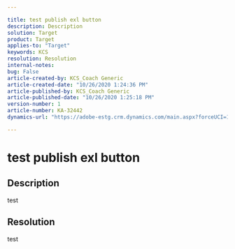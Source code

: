 ```yaml
---

title: test publish exl button  
description: Description  
solution: Target  
product: Target  
applies-to: "Target"  
keywords: KCS  
resolution: Resolution  
internal-notes:   
bug: False  
article-created-by: KCS_Coach Generic  
article-created-date: "10/26/2020 1:24:36 PM"  
article-published-by: KCS_Coach Generic  
article-published-date: "10/26/2020 1:25:18 PM"  
version-number: 1  
article-number: KA-32442  
dynamics-url: "https://adobe-estg.crm.dynamics.com/main.aspx?forceUCI=1&pagetype=entityrecord&etn=knowledgearticle&id=64d10b94-8e17-eb11-a813-000d3a370a19"

---
```


# test publish exl button

## Description

test

## Resolution

test
